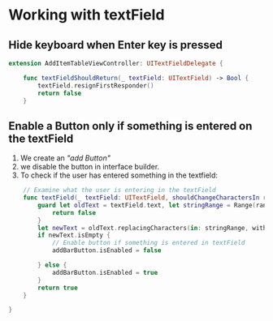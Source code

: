 # Working with textField

## Hide keyboard when Enter key is pressed

```swift
extension AddItemTableViewController: UITextFieldDelegate {

    func textFieldShouldReturn(_ textField: UITextField) -> Bool {
        textField.resignFirstResponder()
        return false
    }
```

## Enable a Button only if something is entered on the textField

1. We create an *"add Button"*
2. we disable the button in interface builder.
3. To check if the user has entered something in the textfield:

```swift
    // Examine what the user is entering in the textField
    func textField(_ textField: UITextField, shouldChangeCharactersIn range: NSRange, replacementString string: String) -> Bool {
        guard let oldText = textField.text, let stringRange = Range(range, in: oldText) else {
            return false
        }
        let newText = oldText.replacingCharacters(in: stringRange, with: string)
        if newText.isEmpty {
            // Enable button if something is entered in textField
            addBarButton.isEnabled = false

        } else {
            addBarButton.isEnabled = true
        }
        return true
    }

}
```